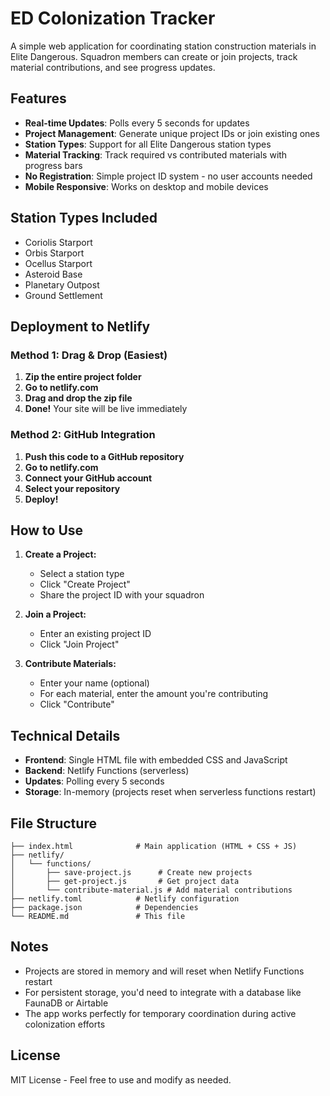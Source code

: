 # ED Colonization Tracker

A simple web application for coordinating station construction materials in Elite Dangerous. Squadron members can create or join projects, track material contributions, and see progress updates.

## Features

- **Real-time Updates**: Polls every 5 seconds for updates
- **Project Management**: Generate unique project IDs or join existing ones
- **Station Types**: Support for all Elite Dangerous station types
- **Material Tracking**: Track required vs contributed materials with progress bars
- **No Registration**: Simple project ID system - no user accounts needed
- **Mobile Responsive**: Works on desktop and mobile devices

## Station Types Included

- Coriolis Starport
- Orbis Starport  
- Ocellus Starport
- Asteroid Base
- Planetary Outpost
- Ground Settlement

## Deployment to Netlify

### Method 1: Drag & Drop (Easiest)

1. **Zip the entire project folder**
2. **Go to netlify.com**
3. **Drag and drop the zip file**
4. **Done!** Your site will be live immediately

### Method 2: GitHub Integration

1. **Push this code to a GitHub repository**
2. **Go to netlify.com**
3. **Connect your GitHub account**
4. **Select your repository**
5. **Deploy!**

## How to Use

1. **Create a Project:**
   - Select a station type
   - Click "Create Project"
   - Share the project ID with your squadron

2. **Join a Project:**
   - Enter an existing project ID
   - Click "Join Project"

3. **Contribute Materials:**
   - Enter your name (optional)
   - For each material, enter the amount you're contributing
   - Click "Contribute"

## Technical Details

- **Frontend**: Single HTML file with embedded CSS and JavaScript
- **Backend**: Netlify Functions (serverless)
- **Updates**: Polling every 5 seconds
- **Storage**: In-memory (projects reset when serverless functions restart)

## File Structure

```
├── index.html              # Main application (HTML + CSS + JS)
├── netlify/
│   └── functions/
│       ├── save-project.js      # Create new projects
│       ├── get-project.js       # Get project data
│       └── contribute-material.js # Add material contributions
├── netlify.toml            # Netlify configuration
├── package.json            # Dependencies
└── README.md               # This file
```

## Notes

- Projects are stored in memory and will reset when Netlify Functions restart
- For persistent storage, you'd need to integrate with a database like FaunaDB or Airtable
- The app works perfectly for temporary coordination during active colonization efforts

## License

MIT License - Feel free to use and modify as needed.
